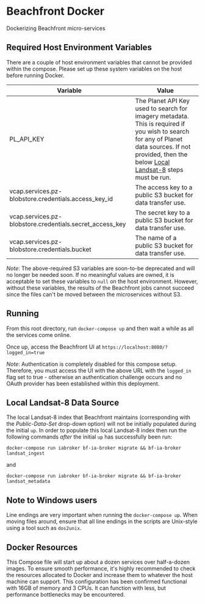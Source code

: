 # Beachfront Docker

Dockerizing Beachfront micro-services

## Required Host Environment Variables

There are a couple of host environment variables that cannot be provided within the compose. Please set up these system variables on the host before running Docker.

| Variable | Value |
|---|---|
| PL_API_KEY | The Planet API Key used to search for imagery metadata. This is required if you wish to search for any of Planet data sources. If not provided, then the below [Local Landsat-8](#local-landsat-8-data-source) steps must be run. |
| vcap.services.pz-blobstore.credentials.access_key_id | The access key to a public S3 bucket for data transfer use. |
| vcap.services.pz-blobstore.credentials.secret_access_key | The secret key to a public S3 bucket for data transfer use. |
| vcap.services.pz-blobstore.credentials.bucket | The name of a public S3 bucket for data transfer use. |

_Note_: The above-required S3 variables are soon-to-be deprecated and will no longer be needed soon. If no meaningful values are owned, it is acceptable to set these variables to `null` on the host environment. However, without these variables, the results of the Beachfront jobs cannot succeed since the files can't be moved between the microservices without S3. 

## Running

From this root directory, run `docker-compose up` and then wait a while as all the services come online.

Once up, access the Beachfront UI at `https://localhost:8080/?logged_in=true`

_Note_: Authentication is completely disabled for this compose setup. Therefore, you must access the UI with the above URL with the `logged_in` flag set to true - otherwise an authentication challenge occurs and no OAuth provider has been established within this deployment. 

## Local Landsat-8 Data Source

The local Landsat-8 index that Beachfront maintains (corresponding with the *Public-Data-Set* drop-down option) will not be initially populated during the initial `up`. In order to populate this local Landsat-8 index then run the following commands *after* the initial `up` has successfully been run:

`docker-compose run iabroker bf-ia-broker migrate && bf-ia-broker landsat_ingest`

and 

`docker-compose run iabroker bf-ia-broker migrate && bf-ia-broker landsat_metadata`

## Note to Windows users

Line endings are very important when running the `docker-compose up`. When moving files around, ensure that all line endings in the scripts are Unix-style using a tool such as `dos2unix`. 

## Docker Resources

This Compose file will start up about a dozen services over half-a-dozen images. To ensure smooth performance, it's highly recommended to check the resources allocated to Docker and increase them to whatever the host machine can support. This configuration has been confirmed functional with 16GB of memory and 3 CPUs. It can function with less, but performance bottlenecks may be encountered. 
